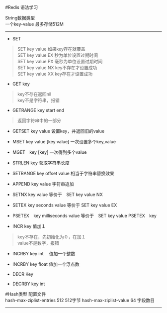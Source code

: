 #Redis 语法学习

String数据类型		
一个key-value 最多存储512M		

---

*	SET
>	SET key value     如果key存在就覆盖		
	SET key value EX  秒为单位设置过期时间		
	SET key value PX  毫秒为单位设置过期时间		
	SET key value NX  key不存在才设置成功		
	SET key value XX  key存在才设置成功 		

*	GET key
>	key不存在返回nil 		
	key不是字符串，报错 		

*	GETRANGE key start end 		
>	返回字符串中的一部分

*	GETSET key value 设置key，并返回旧的value

*	MSET key value [key value] 一次设置多个key,value

*	MGET　key [key] 一次得到多个value

*	STRLEN key 获取字符串长度　		

*	SETRANGE key offset value 相当于字符串替换效果	

*	APPEND key value    字符串追加			

*	SETNX key value 等价于　SET key value NX 		

*	SETEX key seconds value 等价于 SET key value EX 		

*	PSETEX　key milliseconds value 等价于　SET key value PSETEX　key

*	INCR key    值加１		
>	key不存在，先初始化为０，在加１		
	value不是数字，报错	

*	INCRBY key int 　值加一个整数		

*	INCRBY key float 值加一个浮点数		

*	DECR Key 		

*	DECRBY key int 				


#Hash类型	
	配置文件		
	hash-max-ziplist-entries 512 512字节
	hash-max-ziplist-value   64  字段数目

---






